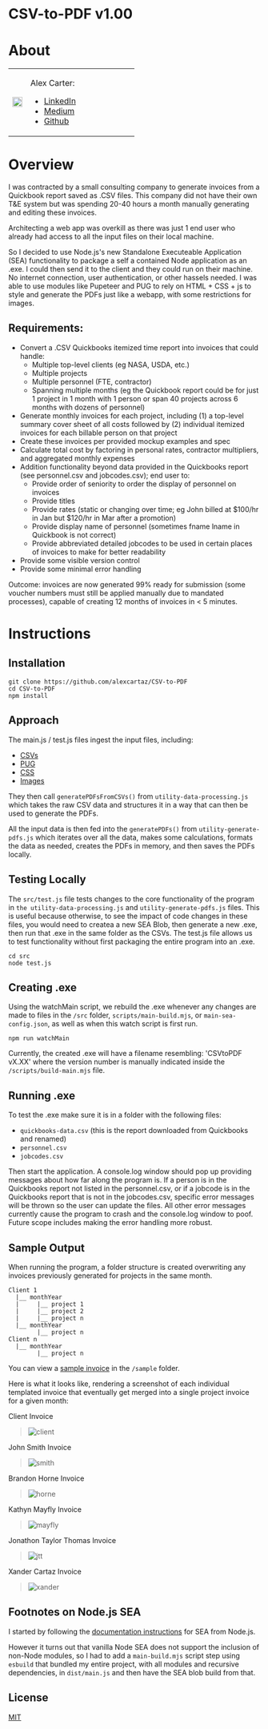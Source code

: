 # CSV-to-PDF v1.00

# About

<table >
  <tr>
    <td>
      <img src="https://github.com/user-attachments/assets/4f8a3620-18e3-4f34-830c-50df4ecd52a7" width="100%" />
    </td>
    <td width="200px" >
      <p>Alex Carter:</p>
      <ul>
        <li>
          <a href="https://www.linkedin.com/in/alexandertcarter/" target="_blank">LinkedIn</a>
        </li>
        <li>
          <a href="https://medium.com/@AlexCartaz" target="_blank">Medium</a>
        </li>
        <li>
          <a href="https://github.com/alexcartaz" target="_blank">Github</a>
        </li>
      </ul>
    </td>
  </tr>
</table>

# Overview

I was contracted by a small consulting company to generate invoices from a Quickbook report saved as .CSV files. This company did not have their own T&E system but was spending 20-40 hours a month manually generating and editing these invoices.

Architecting a web app was overkill as there was just 1 end user who already had access to all the input files on their local machine.

So I decided to use Node.js's new Standalone Executeable Application (SEA) functionality to package a self a contained Node application as an .exe. I could then send it to the client and they could run on their machine. No internet connection, user authentication, or other hassels needed. I was able to use modules like Pupeteer and PUG to rely on HTML + CSS + js to style and generate the PDFs just like a webapp, with some restrictions for images.

## Requirements:

- Convert a .CSV Quickbooks itemized time report into invoices that could handle:
  - Multiple top-level clients (eg NASA, USDA, etc.)
  - Multiple projects
  - Multiple personnel (FTE, contractor)
  - Spanning multiple months (eg the Quickbook report could be for just 1 project in 1 month with 1 person or span 40 projects across 6 months with dozens of personnel)
- Generate monthly invoices for each project, including (1) a top-level summary cover sheet of all costs followed by (2) individual itemized invoices for each billable person on that project
- Create these invoices per provided mockup examples and spec
- Calculate total cost by factoring in personal rates, contractor multipliers, and aggregated monthly expenses
- Addition functionality beyond data provided in the Quickbooks report (see personnel.csv and jobcodes.csv); end user to:
  - Provide order of seniority to order the display of personnel on invoices
  - Provide titles
  - Provide rates (static or changing over time; eg John billed at $100/hr in Jan but $120/hr in Mar after a promotion)
  - Provide display name of personnel (sometimes fname lname in Quickbook is not correct)
  - Provide abbreviated detailed jobcodes to be used in certain places of invoices to make for better readability
- Provide some visible version control
- Provide some minimal error handling

Outcome: invoices are now generated 99% ready for submission (some voucher numbers must still be applied manually due to mandated processes), capable of creating 12 months of invoices in < 5 minutes.

# Instructions

## Installation

```
git clone https://github.com/alexcartaz/CSV-to-PDF
cd CSV-to-PDF
npm install
```

## Approach

The main.js / test.js files ingest the input files, including:

- [CSVs](https://github.com/alexcartaz/CSV-to-PDF/tree/main/src)
- [PUG](https://github.com/alexcartaz/CSV-to-PDF/tree/main/src/assets/templates)
- [CSS](https://github.com/alexcartaz/CSV-to-PDF/tree/main/src/assets/styles)
- [Images](https://github.com/alexcartaz/CSV-to-PDF/tree/main/src/assets/images)

They then call `generatePDFsFromCSVs()` from `utility-data-processing.js` which takes the raw CSV data and structures it in a way that can then be used to generate the PDFs.

All the input data is then fed into the `generatePDFs()` from `utility-generate-pdfs.js` which iterates over all the data, makes some calculations, formats the data as needed, creates the PDFs in memory, and then saves the PDFs locally.

## Testing Locally

The `src/test.js` file tests changes to the core functionality of the program in `the utility-data-processing.js` and `utility-generate-pdfs.js` files. This is useful because otherwise, to see the impact of code changes in these files, you would need to createa a new SEA Blob, then generate a new .exe, then run that .exe in the same folder as the CSVs. The test.js file allows us to test functionality without first packaging the entire program into an .exe.

```
cd src
node test.js
```

## Creating .exe

Using the watchMain script, we rebuild the .exe whenever any changes are made to files in the `/src` folder, `scripts/main-build.mjs`, or `main-sea-config.json`, as well as when this watch script is first run.

```
npm run watchMain
```

Currently, the created .exe will have a filename resembling: 'CSVtoPDF vX.XX' where the version number is manually indicated inside the `/scripts/build-main.mjs` file.

## Running .exe

To test the .exe make sure it is in a folder with the following files:

- `quickbooks-data.csv` (this is the report downloaded from Quickbooks and renamed)
- `personnel.csv`
- `jobcodes.csv`

Then start the application. A console.log window should pop up providing messages about how far along the program is. If a person is in the Quickbooks report not listed in the personnel.csv, or if a jobcode is in the Quickbooks report that is not in the jobcodes.csv, specific error messages will be thrown so the user can update the files. All other error messages currently cause the program to crash and the console.log window to poof. Future scope includes making the error handling more robust.

## Sample Output

When running the program, a folder structure is created overwriting any invoices previously generated for projects in the same month.

```
Client 1
  |__ monthYear
  |     |__ project 1
  |     |__ project 2
  |     |__ project n
  |__ monthYear
        |__ project n
Client n
  |__ monthYear
        |__ project n
```

<insert screenshot of console.log>

You can view a [sample invoice](https://github.com/alexcartaz/CSV-to-PDF/blob/main/sample/D-22%20001%20Admin.pdf) in the `/sample` folder.

Here is what it looks like, rendering a screenshot of each individual templated invoice that eventually get merged into a single project invoice for a given month:

Client Invoice

> ![client](https://github.com/alexcartaz/CSV-to-PDF/assets/7451015/2970771d-01d9-4ec2-82cd-1479e8b6c6bd)

John Smith Invoice

> ![smith](https://github.com/alexcartaz/CSV-to-PDF/assets/7451015/f8ef1a2c-d47a-4185-9099-f714f9808106)

Brandon Horne Invoice

> ![horne](https://github.com/alexcartaz/CSV-to-PDF/assets/7451015/05504026-4b93-4e4d-b3a1-55a0376526fb)

Kathyn Mayfly Invoice

> ![mayfly](https://github.com/alexcartaz/CSV-to-PDF/assets/7451015/32d0e4a7-ac9b-4222-b5a3-3bf4cb82a3c3)

Jonathon Taylor Thomas Invoice

> ![jtt](https://github.com/alexcartaz/CSV-to-PDF/assets/7451015/b4733d14-f598-4bbf-9e5e-5101929f0f59)

Xander Cartaz Invoice

> ![xander](https://github.com/alexcartaz/CSV-to-PDF/assets/7451015/0e3521fe-37e2-415d-9aed-c258fa72b2d3)

## Footnotes on Node.js SEA

I started by following the [documentation instructions](https://nodejs.org/api/single-executable-applications.html) for SEA from Node.js.

However it turns out that vanilla Node SEA does not support the inclusion of non-Node modules, so I had to add a `main-build.mjs` script step using `esbuild` that bundled my entire project, with all modules and recursive dependencies, in `dist/main.js` and then have the SEA blob build from that.

## License

[MIT](https://choosealicense.com/licenses/mit/)
